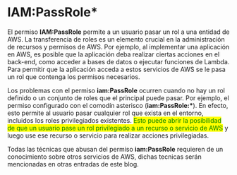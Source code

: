# IAM:PassRole\*

El permiso **IAM:PassRole** permite a un usuario pasar un rol a una entidad de AWS. La transferencia de roles es un elemento crucial en la administración de recursos y permisos de AWS. Por ejemplo, al implementar una aplicación en AWS, es posible que la aplicación deba realizar ciertas acciones en el back-end, como acceder a bases de datos o ejecutar funciones de Lambda. Para permitir que la aplicación acceda a estos servicios de AWS se le pasa un rol que contenga los permisos necesarios.

Los problemas con el permiso **iam:PassRole** ocurren cuando no hay un rol definido o un conjunto de roles que el principal puede pasar. Por ejemplo, el permiso configurado con el comodín asterisco (**iam:PassRole:\***). En efecto, esto permite al usuario pasar cualquier rol que exista en el entorno, incluidos los roles privilegiados existentes. <mark style="color:green;">Esto puede abrir la posibilidad de que un usuario pase un rol privilegiado a un recurso o servicio de AWS</mark> y luego use ese recurso o servicio para realizar acciones privilegiadas.

Todas las técnicas que abusan del permiso **iam:PassRole** requieren de un conocimiento sobre otros servicios de AWS, dichas tecnicas serán mencionadas en otras entradas de este blog.
